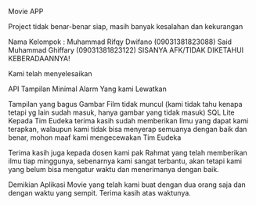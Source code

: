 Movie APP

Project tidak benar-benar siap, masih banyak kesalahan dan kekurangan

Nama Kelompok : Muhammad Rifqy Dwifano (09031381823088) Said Muhammad Ghiffary (09031381823122) SISANYA AFK/TIDAK DIKETAHUI KEBERADAANNYA!

Kami telah menyelesaikan

API
Tampilan Minimal
Alarm
Yang kami Lewatkan

Tampilan yang bagus
Gambar Film tidak muncul (kami tidak tahu kenapa tetapi yg lain sudah masuk, hanya gambar yang tidak masuk)
SQL Lite
Kepada Tim Eudeka terima kasih sudah memberikan Ilmu yang dapat kami terapkan, walaupun kami tidak bisa menyerap semuanya dengan baik dan benar, mohon maaf kami mengecewakan Tim Eudeka

Terima kasih juga kepada dosen kami pak Rahmat yang telah memberikan ilmu tiap minggunya, sebenarnya kami sangat terbantu, akan tetapi kami yang belum bisa mengatur waktu dan menerimanya dengan baik.

Demikian Aplikasi Movie yang telah kami buat dengan dua orang saja dan dengan waktu yang sempit. Terima kasih atas waktunya.
